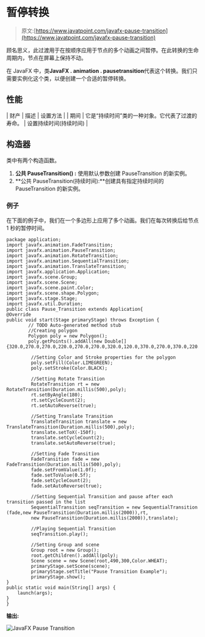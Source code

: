 # 暂停转换

> 原文:[https://www.javatpoint.com/javafx-pause-transition](https://www.javatpoint.com/javafx-pause-transition)

顾名思义，此过渡用于在按顺序应用于节点的多个动画之间暂停。在此转换的生命周期内，节点在屏幕上保持不动。

在 JavaFX 中，类**JavaFX . animation . pausetransition**代表这个转换。我们只需要实例化这个类，以便创建一个合适的暂停转换。

## 性能

| 财产 | 描述 | 设置方法 |
| 期间 | 它是“持续时间”类的一种对象。它代表了过渡的寿命。 | 设置持续时间(持续时间) |

## 构造器

类中有两个构造函数。

1.  **公共 PauseTransition() :** 使用默认参数创建 PauseTransition 的新实例。
2.  **公共 PauseTransition(持续时间):**创建具有指定持续时间的 PauseTransition 的新实例。

### 例子

在下面的例子中，我们在一个多边形上应用了多个动画。我们在每次转换后给节点 1 秒的暂停时间。

```
package application;
import javafx.animation.FadeTransition;
import javafx.animation.PauseTransition;
import javafx.animation.RotateTransition;
import javafx.animation.SequentialTransition;
import javafx.animation.TranslateTransition;
import javafx.application.Application;
import javafx.scene.Group;
import javafx.scene.Scene;
import javafx.scene.paint.Color;
import javafx.scene.shape.Polygon;
import javafx.stage.Stage;
import javafx.util.Duration;
public class Pause_Transition extends Application{
@Override
public void start(Stage primaryStage) throws Exception {
		// TODO Auto-generated method stub
		//Creating polygon 
		Polygon poly = new Polygon(); 
		poly.getPoints().addAll(new Double[] {320.0,270.0,270.0,220.0,270.0,270.0,320.0,120.0,370.0,270.0,370.0,220.0});

		 //Setting Color and Stroke properties for the polygon  
		 poly.setFill(Color.LIMEGREEN);
		 poly.setStroke(Color.BLACK);

		 //Setting Rotate Transition 
		 RotateTransition rt = new RotateTransition(Duration.millis(500),poly);
	     rt.setByAngle(180);
	     rt.setCycleCount(2);
	     rt.setAutoReverse(true);

	     //Setting Translate Transition 
	     TranslateTransition translate = new TranslateTransition(Duration.millis(500),poly);
	     translate.setToX(-150f);
	     translate.setCycleCount(2);
	     translate.setAutoReverse(true);

	     //Setting Fade Transition 
	     FadeTransition fade = new FadeTransition(Duration.millis(500),poly);
	     fade.setFromValue(1.0f);
	     fade.setToValue(0.5f);
	     fade.setCycleCount(2);
	     fade.setAutoReverse(true);

	     //Setting Sequential Transition and pause after each transition passed in the list 
	     SequentialTransition seqTransition = new SequentialTransition (fade,new PauseTransition(Duration.millis(2000)),rt,
	     new PauseTransition(Duration.millis(2000)),translate);

	     //Playing Sequential Transition 
	     seqTransition.play();

	     //Setting Group and scene 
	     Group root = new Group();
		 root.getChildren().addAll(poly);
		 Scene scene = new Scene(root,490,300,Color.WHEAT);
		 primaryStage.setScene(scene);
		 primaryStage.setTitle("Pause Transition Example");
		 primaryStage.show();
}
public static void main(String[] args) {
	launch(args);
}
}

```

**输出:**

![JavaFX Pause Transition](../Images/7ae5b53935cfaac8c7323f459d2c1661.png)